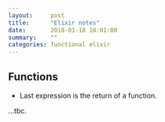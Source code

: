 ```yaml
---
layout:     post
title:      "Elixir notes"
date:       2018-01-18 18:01:00
summary:    "" 
categories: functional elixir
---
```


## Functions
* Last expression is the return of a function.

...tbc.